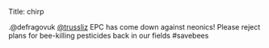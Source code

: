 Title: chirp

.@defragovuk <a href="http://twitter.com/trussliz">@trussliz</a> EPC has come down against neonics! Please reject plans for bee-killing pesticides back in our fields #savebees
